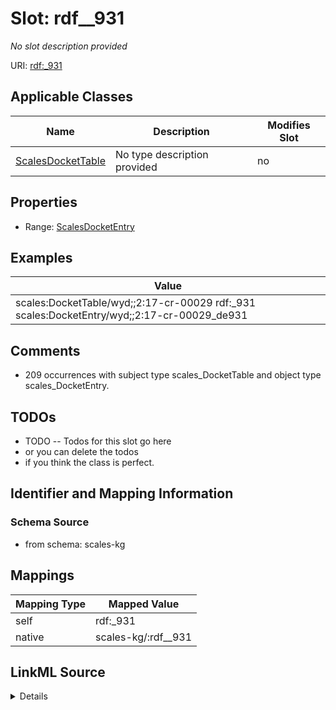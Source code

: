 

# Slot: rdf__931


_No slot description provided_





URI: [rdf:_931](http://www.w3.org/1999/02/22-rdf-syntax-ns#_931)



<!-- no inheritance hierarchy -->





## Applicable Classes

| Name | Description | Modifies Slot |
| --- | --- | --- |
| [ScalesDocketTable](../classes/ScalesDocketTable.md) | No type description provided |  no  |







## Properties

* Range: [ScalesDocketEntry](../classes/ScalesDocketEntry.md)






## Examples

| Value |
| --- |
| scales:DocketTable/wyd;;2:17-cr-00029 rdf:_931 scales:DocketEntry/wyd;;2:17-cr-00029_de931 |

## Comments

* 209 occurrences with subject type scales_DocketTable and object type scales_DocketEntry.

## TODOs

* TODO -- Todos for this slot go here
* or you can delete the todos
* if you think the class is perfect.

## Identifier and Mapping Information







### Schema Source


* from schema: scales-kg




## Mappings

| Mapping Type | Mapped Value |
| ---  | ---  |
| self | rdf:_931 |
| native | scales-kg/:rdf__931 |




## LinkML Source

<details>
```yaml
name: rdf__931
description: No slot description provided
todos:
- TODO -- Todos for this slot go here
- or you can delete the todos
- if you think the class is perfect.
comments:
- 209 occurrences with subject type scales_DocketTable and object type scales_DocketEntry.
examples:
- value: scales:DocketTable/wyd;;2:17-cr-00029 rdf:_931 scales:DocketEntry/wyd;;2:17-cr-00029_de931
from_schema: scales-kg
rank: 1000
slot_uri: rdf:_931
alias: rdf__931
domain_of:
- scales_DocketTable
range: scales_DocketEntry

```
</details>